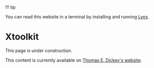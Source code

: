!!! tip

You can read this website in a terminal by installing and running [Lynx](https://lynx.browser.org/).

# Xtoolkit

This page is under construction.

This content is currently available on [Thomas E. Dickey's website](https://invisible-island.net/xterm/xtoolkit/xtoolkit.html).

